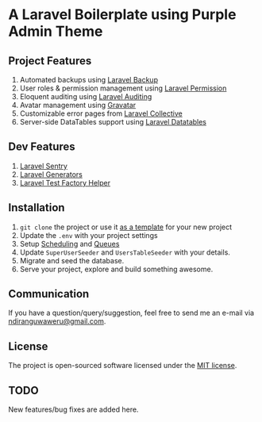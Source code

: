 # A Laravel Boilerplate using Purple Admin Theme

## Project Features

1. Automated backups using [Laravel Backup](https://github.com/spatie/laravel-backup)
1. User roles & permission management using [Laravel Permission](https://github.com/spatie/laravel-permission)
1. Eloquent auditing using [Laravel Auditing](https://github.com/owen-it/laravel-auditing)
1. Avatar management using [Gravatar](https://github.com/creativeorange/gravatar)
1. Customizable error pages from [Laravel Collective](https://github.com/laravelcollective/errors)
1. Server-side DataTables support using [Laravel Datatables](https://github.com/yajra/laravel-datatables)

## Dev Features

1. [Laravel Sentry](https://github.com/getsentry/sentry-laravel)
1. [Laravel Generators](https://github.com/laracasts/Laravel-5-Generators-Extended)
1. [Laravel Test Factory Helper](https://github.com/mpociot/laravel-test-factory-helper)

## Installation

1. ```git clone``` the project or use it [as a template](https://help.github.com/en/github/creating-cloning-and-archiving-repositories/creating-a-repository-from-a-template) for your new project
1. Update the ```.env``` with your project settings
1. Setup [Scheduling](https://laravel.com/docs/6.x/scheduling) and [Queues](https://laravel.com/docs/6.x/queues)
1. Update ```SuperUserSeeder``` and ```UsersTableSeeder``` with your details.
1. Migrate and seed the database.
1. Serve your project, explore and build something awesome.

## Communication

If you have a question/query/suggestion, feel free to send me an e-mail via [ndiranguwaweru@gmail.com](mailto:ndiranguwaweru@gmail.com).

## License

The project is open-sourced software licensed under the [MIT license](https://opensource.org/licenses/MIT).

## TODO

New features/bug fixes are added here.

